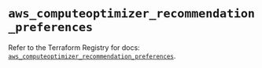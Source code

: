 # `aws_computeoptimizer_recommendation_preferences`

Refer to the Terraform Registry for docs: [`aws_computeoptimizer_recommendation_preferences`](https://registry.terraform.io/providers/hashicorp/aws/6.2.0/docs/resources/computeoptimizer_recommendation_preferences).
